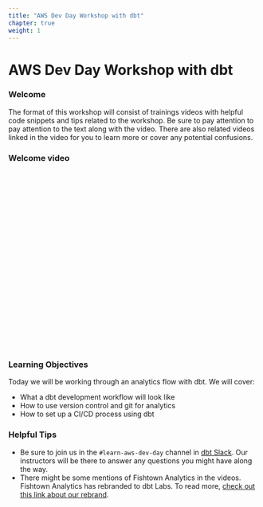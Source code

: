 ```yaml
---
title: "AWS Dev Day Workshop with dbt"
chapter: true
weight: 1
---
```


# AWS Dev Day Workshop with dbt

### Welcome

The format of this workshop will consist of trainings videos with helpful 
code snippets and tips related to the workshop. Be sure to pay attention to pay attention to the text along 
with the video. There are also related videos linked in the video for you to learn more 
or cover any potential confusions.

### Welcome video

<script src="https://fast.wistia.com/embed/medias/zctga9jfbb.jsonp" async></script><script src="https://fast.wistia.com/assets/external/E-v1.js" async></script><div class="wistia_responsive_padding" style="padding:70.63% 0 0 0;position:relative;"><div class="wistia_responsive_wrapper" style="height:100%;left:0;position:absolute;top:0;width:100%;"><div class="wistia_embed wistia_async_zctga9jfbb videoFoam=true" style="height:100%;position:relative;width:100%"><div class="wistia_swatch" style="height:100%;left:0;opacity:0;overflow:hidden;position:absolute;top:0;transition:opacity 200ms;width:100%;"><img src="https://fast.wistia.com/embed/medias/zctga9jfbb/swatch" style="filter:blur(5px);height:100%;object-fit:contain;width:100%;" alt="" aria-hidden="true" onload="this.parentNode.style.opacity=1;" /></div></div></div></div>


### Learning Objectives
Today we will be working through an analytics flow with dbt. We will cover:
- What a dbt development workflow will look like
- How to use version control and git for analytics
- How to set up a CI/CD process using dbt 


### Helpful Tips
- Be sure to join us in the `#learn-aws-dev-day` channel in [dbt Slack](https://community.getdbt.com/). Our instructors will be there to answer any questions you might have along the way. 
- There might be some mentions of Fishtown Analytics in the videos. Fishtown Analytics has rebranded to dbt Labs. To read 
more, [check out this link about our rebrand](https://blog.getdbt.com/of-the-community-by-the-community-for-the-community/). 

